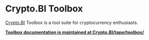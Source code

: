 # Crypto.BI Toolbox

[Crypto.BI](https://crypto.bi/) Toolbox is a tool suite for cryptocurrency enthusiasts.

**[Toolbox documentation is maintained at Crypto.BI/tape/toolbox/]( http://crypto.bi/tape/toolbox/)**